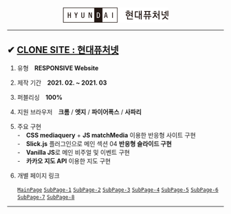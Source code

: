 <p align="center"><img src="./img/common/logo.png"></p>

---

## ✔ <a href="http://go0lee.cafe24.com/hyundai/index.html">CLONE SITE : 현대퓨처넷</a>

1. 유형　**RESPONSIVE Website**
2. 제작 기간　**2021. 02. ~ 2021. 03**
3. 퍼블리싱　**100%**
4. 지원 브라우저　**크롬** / **엣지** / **파이어폭스** / **사파리**
5. 주요 구현  
   -　**CSS mediaquery** + **JS matchMedia** 이용한 반응형 사이트 구현  
   -　**Slick.js** 플러그인으로 메인 섹션 04 **반응형 슬라이드 구현**  
   -　**Vanilla JS**로 메인 비주얼 및 이벤트 구현  
   -　**카카오 지도 API** 이용한 지도 구현

6. 개별 페이지 링크

   <a href="http://go0lee.cafe24.com/hyundai/index.html">`MainPage`</a> <a href="http://go0lee.cafe24.com/hyundai/subpages/01_company.html">`SubPage-1`</a> <a href="http://go0lee.cafe24.com/hyundai/subpages/02_introduce-ds.html">`SubPage-2`</a> <a href="http://go0lee.cafe24.com/hyundai/subpages/03_promotion.html">`SubPage-3`</a> <a href="http://go0lee.cafe24.com/hyundai/subpages/04_invest.html">`SubPage-4`</a> <a href="http://go0lee.cafe24.com/hyundai/subpages/05_counseling.html">`SubPage-5`</a> <a href="http://go0lee.cafe24.com/hyundai/subpages/05_notice.html">`SubPage-6`</a> <a href="http://go0lee.cafe24.com/hyundai/subpages/05_maps.html">`SubPage-7`</a> <a href="http://go0lee.cafe24.com/hyundai/subpages/06_resources.html">`SubPage-8`</a>

---
